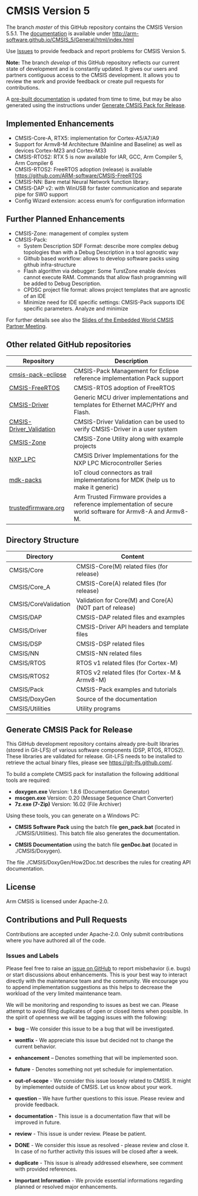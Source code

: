 # CMSIS Version 5

The branch *master* of this GitHub repository contains the CMSIS Version 5.5.1.  The [documentation](http://arm-software.github.io/CMSIS_5/General/html/index.html) is available under http://arm-software.github.io/CMSIS_5/General/html/index.html

Use [Issues](https://github.com/ARM-software/CMSIS_5#issues-and-labels) to provide feedback and report problems for CMSIS Version 5. 

**Note:** The branch *develop* of this GitHub repository reflects our current state of development and is constantly updated. It gives our users and partners contiguous access to the CMSIS development. It allows you to review the work and provide feedback or create pull requests for contributions.

A [pre-built documentation](http://www.keil.com/pack/doc/CMSIS_Dev/index.html) is updated from time to time, but may be also generated using the instructions under [Generate CMSIS Pack for Release](https://github.com/ARM-software/CMSIS_5#generate-cmsis-pack-for-release).

## Implemented Enhancements
 - CMSIS-Core-A, RTX5: implementation for Cortex-A5/A7/A9
 - Support for Armv8-M Architecture (Mainline and Baseline) as well as devices Cortex-M23 and Cortex-M33
 - CMSIS-RTOS2: RTX 5 is now available for IAR, GCC, Arm Compiler 5, Arm Compiler 6
 - CMSIS-RTOS2: FreeRTOS adoption (release) is available https://github.com/ARM-software/CMSIS-FreeRTOS
 - CMSIS-NN: Bare metal Neural Network function library.
 - CMSIS-DAP v2: with WinUSB for faster communication and separate pipe for SWO support
 - Config Wizard extension: access enum’s for configuration information 

## Further Planned Enhancements
 - CMSIS-Zone: management of complex system
 - CMSIS-Pack:
   - System Description SDF Format: describe more complex debug topologies than with a Debug Description in a tool agnostic way
   - Github based workflow: allows to develop software packs using github infra-structure
   - Flash algorithm via debugger: Some TurstZone enable devices cannot execute RAM. Commands that allow flash programming will be added to Debug Description.
   - CPDSC project file format: allows project templates that are agnostic of an IDE
   - Minimize need for IDE specific settings: CMSIS-Pack supports IDE specific parameters. Analyze and minimize 

For further details see also the [Slides of the Embedded World CMSIS Partner Meeting](https://github.com/ARM-software/CMSIS_5/blob/develop/CMSIS_EW2019.pdf).

## Other related GitHub repositories

| Repository                  | Description                                               |                
| --------------------------- | --------------------------------------------------------- |
| [cmsis-pack-eclipse](https://github.com/ARM-software/cmsis-pack-eclipse)    |  CMSIS-Pack Management for Eclipse reference implementation Pack support  |
| [CMSIS-FreeRTOS](https://github.com/arm-software/CMSIS-FreeRTOS)            | CMSIS-RTOS adoption of FreeRTOS                                                      |
| [CMSIS-Driver](https://github.com/arm-software/CMSIS-Driver)                | Generic MCU driver implementations and templates for Ethernet MAC/PHY and Flash.  |
| [CMSIS-Driver_Validation](https://github.com/ARM-software/CMSIS-Driver_Validation) | CMSIS-Driver Validation can be used to verify CMSIS-Driver in a user system |
| [CMSIS-Zone](https://github.com/ARM-software/CMSIS-Zone)                    | CMSIS-Zone Utility along with example projects |
| [NXP_LPC](https://github.com/ARM-software/NXP_LPC)                          | CMSIS Driver Implementations for the NXP LPC Microcontroller Series       |
| [mdk-packs](https://github.com/mdk-packs)                                   | IoT cloud connectors as trail implementations for MDK (help us to make it generic)|
| [trustedfirmware.org](https://www.trustedfirmware.org/)                     | Arm Trusted Firmware provides a reference implementation of secure world software for Armv8-A and Armv8-M.|
 

## Directory Structure

| Directory            | Content                                                   |                
| -------------------- | --------------------------------------------------------- |
| CMSIS/Core           | CMSIS-Core(M) related files (for release)                 |
| CMSIS/Core_A         | CMSIS-Core(A) related files (for release)                 |
| CMSIS/CoreValidation | Validation for Core(M) and Core(A) (NOT part of release)  |
| CMSIS/DAP            | CMSIS-DAP related files and examples                      |
| CMSIS/Driver         | CMSIS-Driver API headers and template files               |
| CMSIS/DSP            | CMSIS-DSP related files                                   |
| CMSIS/NN             | CMSIS-NN related files                                    |
| CMSIS/RTOS           | RTOS v1 related files (for Cortex-M)                      |
| CMSIS/RTOS2          | RTOS v2 related files (for Cortex-M & Armv8-M)            |
| CMSIS/Pack           | CMSIS-Pack examples and tutorials                         |
| CMSIS/DoxyGen        | Source of the documentation                               |
| CMSIS/Utilities      | Utility programs                                          |

## Generate CMSIS Pack for Release

This GitHub development repository contains already pre-built libraries (stored in Git-LFS) of various software components (DSP, RTOS, RTOS2).
These libraries are validated for release. Git-LFS needs to be installed to retrieve the actual binary files, please see https://git-lfs.github.com/.

To build a complete CMSIS pack for installation the following additional tools are required:
 - **doxygen.exe**    Version: 1.8.6 (Documentation Generator)
 - **mscgen.exe**     Version: 0.20  (Message Sequence Chart Converter)
 - **7z.exe (7-Zip)** Version: 16.02 (File Archiver)
 
Using these tools, you can generate on a Windows PC:
 - **CMSIS Software Pack** using the batch file **gen_pack.bat** (located in ./CMSIS/Utilities). This batch file also generates the documentation.
  
 - **CMSIS Documentation** using the batch file **genDoc.bat** (located in ./CMSIS/Doxygen). 

The file ./CMSIS/DoxyGen/How2Doc.txt describes the rules for creating API documentation.

## License

Arm CMSIS is licensed under Apache-2.0.

## Contributions and Pull Requests

Contributions are accepted under Apache-2.0. Only submit contributions where you have authored all of the code.

### Issues and Labels

Please feel free to raise an [issue on GitHub](https://github.com/ARM-software/CMSIS_5/issues)
to report misbehavior (i.e. bugs) or start discussions about enhancements. This
is your best way to interact directly with the maintenance team and the community.
We encourage you to append implementation suggestions as this helps to decrease the
workload of the very limited maintenance team. 

We will be monitoring and responding to issues as best we can.
Please attempt to avoid filing duplicates of open or closed items when possible.
In the spirit of openness we will be tagging issues with the following:

- **bug** – We consider this issue to be a bug that will be investigated.

- **wontfix** - We appreciate this issue but decided not to change the current behavior.
	
- **enhancement** – Denotes something that will be implemented soon. 

- **future** - Denotes something not yet schedule for implementation.

- **out-of-scope** - We consider this issue loosely related to CMSIS. It might by implemented outside of CMSIS. Let us know about your work.
	
- **question** – We have further questions to this issue. Please review and provide feedback.

- **documentation** - This issue is a documentation flaw that will be improved in future.

- **review** - This issue is under review. Please be patient.
	
- **DONE** - We consider this issue as resolved - please review and close it. In case of no further activity this issues will be closed after a week.

- **duplicate** - This issue is already addressed elsewhere, see comment with provided references.

- **Important Information** - We provide essential informations regarding planned or resolved major enhancements.

